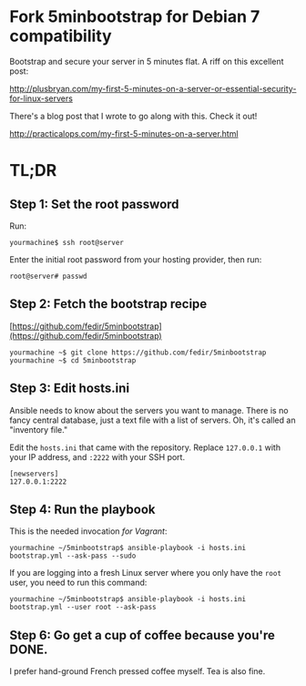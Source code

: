 Fork 5minbootstrap for Debian 7 compatibility
=============

Bootstrap and secure your server in 5 minutes flat.  A riff on this excellent post:

http://plusbryan.com/my-first-5-minutes-on-a-server-or-essential-security-for-linux-servers


There's a blog post that I wrote to go along with this.  Check it out!

http://practicalops.com/my-first-5-minutes-on-a-server.html


TL;DR
=====

## Step 1: Set the root password

Run:

    yourmachine$ ssh root@server

Enter the initial root password from your hosting provider, then run:

	root@server# passwd


## Step 2: Fetch the bootstrap recipe

[https://github.com/fedir/5minbootstrap](https://github.com/fedir/5minbootstrap)

    yourmachine ~$ git clone https://github.com/fedir/5minbootstrap
	yourmachine ~$ cd 5minbootstrap


## Step 3: Edit hosts.ini

Ansible needs to know about the servers you want to manage.  There is
no fancy central database, just a text file with a list of
servers.  Oh, it's called an "inventory file."

Edit the `hosts.ini` that came with the repository.  Replace
`127.0.0.1` with your IP address, and `:2222` with your SSH port.

    [newservers]
	127.0.0.1:2222
	

## Step 4: Run the playbook

This is the needed invocation *for Vagrant*:

    yourmachine ~/5minbootstrap$ ansible-playbook -i hosts.ini bootstrap.yml --ask-pass --sudo
	
If you are logging into a fresh Linux server where you only have the `root` user, you need to run this command:

    yourmachine ~/5minbootstrap$ ansible-playbook -i hosts.ini bootstrap.yml --user root --ask-pass
	
## Step 6: Go get a cup of coffee because you're DONE.

I prefer hand-ground French pressed coffee myself.  Tea is also fine.
